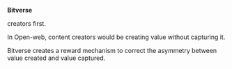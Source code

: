 **Bitverse**

creators first.


In Open-web, content creators would be creating value without capturing it.

Bitverse creates a reward mechanism to correct the asymmetry between value created and value captured.

